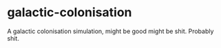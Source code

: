 # galactic-colonisation
A galactic colonisation simulation, might be good might be shit.
Probably shit.
